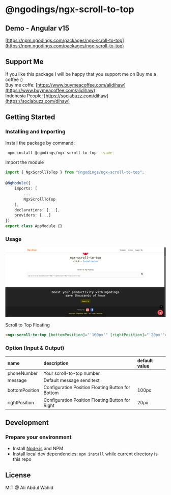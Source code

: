 # @ngodings/ngx-scroll-to-top

## Demo - Angular v15

[https://npm.ngodings.com/packages/ngx-scroll-to-top](https://npm.ngodings.com/packages/ngx-scroll-to-top)

## Support Me

If you like this package I will be happy that you support me on Buy me a coffee :) <br />
Buy me coffe: [https://www.buymeacoffee.com/alidihaw](https://www.buymeacoffee.com/alidihaw) <br />
Indonesia People: [https://sociabuzz.com/dihaw](https://sociabuzz.com/dihaw)

## Getting Started

### Installing and Importing

Install the package by command:

```sh
 npm install @ngodings/ngx-scroll-to-top --save
```

Import the module

```ts
import { NgxScrollToTop } from "@ngodings/ngx-scroll-to-top";

@NgModule({
    imports: [
        ...
        NgxScrollToTop
    ],
    declarations: [...],
    providers: [...]
})
export class AppModule {}
```

### Usage 

<p align="center">
  <img width="800" src="https://raw.githubusercontent.com/alidihaw/ngodings/master/packages/ngx-scroll-to-top/public/sample1.png">
</p>

Scroll to Top Floating

```html
<ngx-scroll-to-top [bottomPosition]="'100px'" [rightPosition]="'20px'"></ngx-scroll-to-top>
```

### Option (Input & Output)

| name | description | default value   |
| :---------- | :------------------------------------------------------------ | :-------------- |
| phoneNumber | Your scroll-to-top number | |
| message | Default message send text | |
| bottomPosition | Configuration Position Floating Button for Bottom | 100px |
| rightPosition | Configuration Position Floating Button for Right | 20px |

## Development

### Prepare your environment
* Install [Node.js](http://nodejs.org/) and NPM
* Install local dev dependencies: `npm install` while current directory is this repo

## License

MIT @ Ali Abdul Wahid
